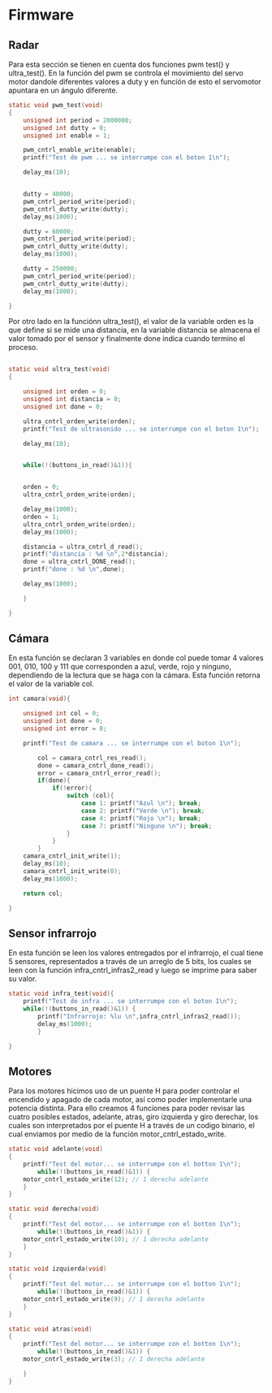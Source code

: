 # Firmware

## Radar

Para esta sección se tienen en cuenta dos funciones pwm test() y ultra_test(). En la función del pwm se controla el movimiento del servo motor dandole diferentes valores a duty y en función de esto el servomotor apuntara en un ángulo diferente.

```c
static void pwm_test(void)
{
    unsigned int period = 2000000;
    unsigned int dutty = 0;
    unsigned int enable = 1;

    pwm_cntrl_enable_write(enable);
    printf("Test de pwm ... se interrumpe con el boton 1\n");

    delay_ms(10);


    dutty = 40000;
    pwm_cntrl_period_write(period);
    pwm_cntrl_dutty_write(dutty);
    delay_ms(1000);

    dutty = 60000;
    pwm_cntrl_period_write(period);
    pwm_cntrl_dutty_write(dutty);
    delay_ms(1000);

    dutty = 250000;
    pwm_cntrl_period_write(period);
    pwm_cntrl_dutty_write(dutty);
    delay_ms(1000);

}
```

Por otro lado en la funciónn ultra_test(), el valor de la variable orden es la que define si se mide una distancia, en la variable distancia se almacena el valor tomado por el sensor y finalmente done indica cuando termino el proceso.

```c

static void ultra_test(void)
{

    unsigned int orden = 0;
    unsigned int distancia = 0;
    unsigned int done = 0;

    ultra_cntrl_orden_write(orden);
    printf("Test de ultrasonido ... se interrumpe con el boton 1\n");

    delay_ms(10);


    while(!(buttons_in_read()&1)){


    orden = 0;
    ultra_cntrl_orden_write(orden);

    delay_ms(1000);
    orden = 1;
    ultra_cntrl_orden_write(orden);
    delay_ms(1000);

    distancia = ultra_cntrl_d_read();
    printf("distancia : %d \n",2*distancia);
    done = ultra_cntrl_DONE_read();
    printf("done : %d \n",done);

    delay_ms(1000);

    }

}
```

## Cámara

En esta función se declaran 3 variables en donde col puede tomar 4 valores 001, 010, 100 y 111 que corresponden a azul, verde, rojo y ninguno, dependiendo de la lectura que se haga con la cámara. Esta función retorna el valor de la variable col.

```c
int camara(void){

	unsigned int col = 0;
	unsigned int done = 0;
	unsigned int error = 0;

	printf("Test de camara ... se interrumpe con el boton 1\n");

		col = camara_cntrl_res_read();
		done = camara_cntrl_done_read();
		error = camara_cntrl_error_read();
		if(done){
			if(!error){
				switch (col){
	 				case 1: printf("Azul \n"); break;
	 				case 2: printf("Verde \n"); break;
	 				case 4: printf("Rojo \n"); break;
	 				case 7: printf("Ninguno \n"); break;
				}
			}
		}
	camara_cntrl_init_write(1);
	delay_ms(10);
	camara_cntrl_init_write(0);
	delay_ms(1000);

	return col;

}
```

## Sensor infrarrojo

En esta función se leen los valores entregados por el infrarrojo, el cual tiene 5 sensores, representados a través de un arreglo de 5 bits, los cuales se leen con la función infra_cntrl_infras2_read y luego se imprime para saber su valor.

```c
static void infra_test(void){
	printf("Test de infra ... se interrumpe con el boton 1\n");
	while(!(buttons_in_read()&1)) {
		printf("Infrarrojo: %lu \n",infra_cntrl_infras2_read());
		delay_ms(1000);
		}

}

```

## Motores

Para los motores hicimos uso de un puente H para poder controlar el encendido y apagado de cada motor, así como poder implementarle una potencia distinta. Para ello creamos 4 funciones para poder revisar las cuatro posibles estados, adelante, atras, giro izquierda y giro derechar, los cuales son interpretados por el puente H a través de un codigo binario, el cual enviamos por medio de la función motor_cntrl_estado_write.

```c
static void adelante(void)
{
    printf("Test del motor... se interrumpe con el botton 1\n");
        while(!(buttons_in_read()&1)) {
	motor_cntrl_estado_write(12); // 1 derecha adelante
	}
}

static void derecha(void)
{
    printf("Test del motor... se interrumpe con el botton 1\n");
        while(!(buttons_in_read()&1)) {
	motor_cntrl_estado_write(10); // 1 derecha adelante
	}
}

static void izquierda(void)
{
    printf("Test del motor... se interrumpe con el botton 1\n");
        while(!(buttons_in_read()&1)) {
	motor_cntrl_estado_write(9); // 1 derecha adelante
	}
}

static void atras(void)
{
    printf("Test del motor... se interrumpe con el botton 1\n");
        while(!(buttons_in_read()&1)) {
	motor_cntrl_estado_write(3); // 1 derecha adelante

	}
}


```
